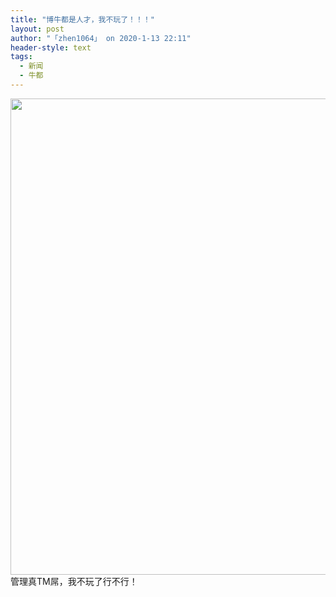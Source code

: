 ```yaml
---
title: "博牛都是人才，我不玩了！！！"
layout: post
author: "「zhen1064」 on 2020-1-13 22:11"
header-style: text
tags:
  - 新闻
  - 牛都
---
```


<head></head>
<body>
 <ignore_js_op> 
  <img aid="1326913" src="https://bbs.boniu123.cc/data/attachment/forum/202001/13/200033lod9ctb331f9f6bl.png" zoomfile="data/attachment/forum/202001/13/200033lod9ctb331f9f6bl.png" file="data/attachment/forum/202001/13/200033lod9ctb331f9f6bl.png" width="762" inpost="1"> 
  <div class="tip tip_4 aimg_tip" id="aimg_1326913_menu" style="position: absolute; display: none" disautofocus="true"> 
   <div class="xs0"> 
    <p><strong>QQ图片20200113200025.png</strong> <em class="xg1">(56.22 KB, 下载次数: 0)</em></p> 
    <p> <a href="forum.php?mod=attachment&amp;aid=MTMyNjkxM3xkNDg5OTNlOHwxNTc4OTI2MDk3fDB8NTUxMDI0&amp;nothumb=yes" target="_blank">下载附件</a> &nbsp;<a href="javascript:;" onclick="showWindow(this.id, this.getAttribute('url'), 'get', 0);" id="savephoto_1326913" url="home.php?mod=spacecp&amp;ac=album&amp;op=saveforumphoto&amp;aid=1326913&amp;handlekey=savephoto_1326913">保存到相册</a> </p> 
    <p class="xg1 y"><span title="2020-1-13 20:00">2&nbsp;小时前</span> 上传</p> 
   </div> 
   <div class="tip_horn"></div> 
  </div> 
 </ignore_js_op> 管理真TM屌，我不玩了行不行！
 <br>
</body>


